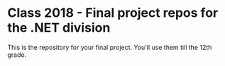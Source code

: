 # Class 2018 - Final project repos for the .NET division

This is the repository for your final project. You'll use them till the 12th grade.
